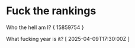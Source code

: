 # Fuck the rankings

Who the hell am I?
{ 15859754 }

What fucking year is it?
[ 2025-04-09T17:30:00Z ]

